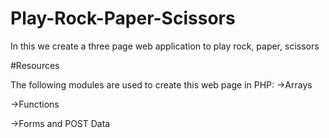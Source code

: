 # Play-Rock-Paper-Scissors
In this we create a three page web application to play rock, paper, scissors 

#Resources

The following modules are used to create this web page in PHP:
->Arrays

->Functions

->Forms and POST Data
